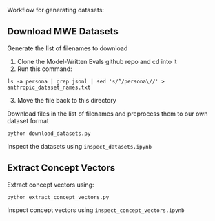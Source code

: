 
Workflow for generating datasets:

## Download MWE Datasets

Generate the list of filenames to download
1. Clone the Model-Written Evals github repo and cd into it
2. Run this command: 
```
ls -a persona | grep jsonl | sed 's/^/persona\//' > anthropic_dataset_names.txt
```
3. Move the file back to this directory

Download files in the list of filenames and preprocess them to our own dataset format
```
python download_datasets.py
```

Inspect the datasets using `inspect_datasets.ipynb`

## Extract Concept Vectors

Extract concept vectors using: 
```
python extract_concept_vectors.py
```

Inspect concept vectors using `inspect_concept_vectors.ipynb` 
